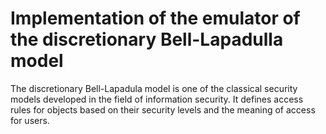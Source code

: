 # Implementation of the emulator of the discretionary Bell-Lapadulla model

The discretionary Bell-Lapadula model is one of the classical security models developed in the field of information security. It defines access rules for objects based on their security levels and the meaning of access for users.
